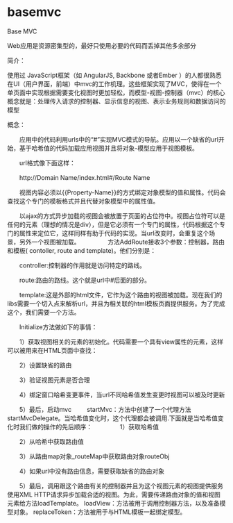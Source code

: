 # basemvc
Base MVC

Web应用是资源密集型的，最好只使用必要的代码而丢掉其他多余部分

简介：

使用过 JavaScript框架（如 AngularJS, Backbone 或者Ember ）的人都很熟悉在UI（用户界面，前端）中mvc的工作机理。这些框架实现了MVC，使得在一个单页面中实现根据需要变化视图时更加轻松，而模型-视图-控制器（mvc）的核心概念就是：处理传入请求的控制器、显示信息的视图、表示业务规则和数据访问的模型
	
概念：

　　应用中的代码利用urls中的“#”实现MVC模式的导航。应用以一个缺省的url开始，基于哈希值的代码加载应用视图并且将对象-模型应用于视图模板。

　　url格式像下面这样：

　　http://Domain Name/index.html#/Route Name

　　视图内容必须以{{Property-Name}}的方式绑定对象模型的值和属性。代码会查找这个专门的模板格式并且代替对象模型中的属性值。

　　以ajax的方式异步加载的视图会被放置于页面的占位符中。视图占位符可以是任何的元素（理想的情况是div），但是它必须有一个专门的属性，代码根据这个专门的属性来定位它，这样同样有助于代码的实现。当url改变时，会重复这个场景，另外一个视图被加载。
　　
　　方法AddRoute接收3个参数：控制器，路由和模板( contoller, route and template)。他们分别是：

　　controller:控制器的作用就是访问特定的路线。

　　route:路由的路线。这个就是url中#后面的部分。

　　template:这是外部的html文件，它作为这个路由的视图被加载。现在我们的libs需要一个切入点来解析url，并且为相关联的html模板页面提供服务。为了完成这个，我们需要一个方法。

　　Initialize方法做如下的事情：

　　1）获取视图相关的元素的初始化。代码需要一个具有view属性的元素，这样可以被用来在HTML页面中查找：

　　2）设置缺省的路由

　　3）验证视图元素是否合理

　　4）绑定窗口哈希变更事件，当url不同哈希值发生变更时视图可以被及时更新

　　5）最后，启动mvc
　　
	startMvc：方法中创建了一个代理方法startMvcDelegate。当哈希值变化时，这个代理都会被调用.下面就是当哈希值变化时我们做的操作的先后顺序：
　　
　　1）获取哈希值

　　2）从哈希中获取路由值

　　3）从路由map对象_routeMap中获取路由对象routeObj 

　　4）如果url中没有路由信息，需要获取缺省的路由对象

　　5）最后，调用跟这个路由有关的控制器并且为这个视图元素的视图提供服务
	使用XML HTTP请求异步加载合适的视图。为此，需要传递路由对象的值和视图元素给方法loadTemplate。
	loadView：方法被用于调用控制器方法，以及准备模型对象。
	replaceToken：方法被用于与HTML模板一起绑定模型。

